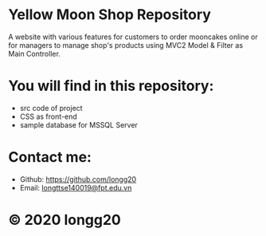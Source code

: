 # Yellow Moon Shop Repository
A website with various features for customers to order mooncakes online or for managers to manage shop's products using MVC2 Model & Filter as Main Controller.

# You will find in this repository:
- src code of project
- CSS as front-end
- sample database for MSSQL Server

# Contact me:
- Github: https://github.com/longg20
- Email: longttse140019@fpt.edu.vn 

# © 2020 longg20

